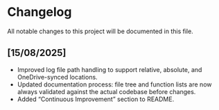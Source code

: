 <!-- omit from toc -->
# Changelog

All notable changes to this project will be documented in this file.

## [15/08/2025]

- Improved log file path handling to support relative, absolute, and OneDrive-synced locations.
- Updated documentation process: file tree and function lists are now always validated against the actual codebase before changes.
- Added “Continuous Improvement” section to README.
